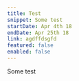 ```yaml
---
title: Test
snippet: Some test
startDate: Apr 4th 18
endDate: Apr 25th 18
link: agdffdsgfd
featured: false
enabled: false
---
```

Some test
